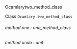 Ocamlarytwo_method_class

 Class  `` Ocamlary.two_method_class `` 
<a id="method-one"></a>
###### method one : one_method_class



<a id="method-undo"></a>
###### method undo : unit

